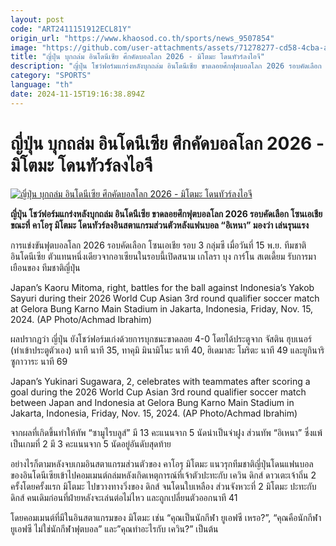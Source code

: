 ```yaml
---
layout: post
code: "ART2411151912ECL81Y"
origin_url: "https://www.khaosod.co.th/sports/news_9507854"
image: "https://github.com/user-attachments/assets/71278277-cd58-4cba-ae77-000383cb4648"
title: "ญี่ปุ่น บุกถล่ม อินโดนีเซีย ศึกคัดบอลโลก 2026 - มิโตมะ โดนทัวร์ลงไอจี"
description: "ญี่ปุ่น โชว์ฟอร์มแกร่งหลังบุกถล่ม อินโดนีเซีย ขาดลอยศึกฟุตบอลโลก 2026 รอบคัดเลือก โซนเอเชีย ขณะที่ คาโอรุ มิโตมะ โดนทัวร์ลงอินสตาแกรมส่วนตัวหลังแฟนบอล \"อิเหนา\" มองว่า เล่นรุนแรง"
category: "SPORTS"
language: "th"
date: 2024-11-15T19:16:38.894Z
---
```


# ญี่ปุ่น บุกถล่ม อินโดนีเซีย ศึกคัดบอลโลก 2026 - มิโตมะ โดนทัวร์ลงไอจี

[![ญี่ปุ่น บุกถล่ม อินโดนีเซีย ศึกคัดบอลโลก 2026 - มิโตมะ โดนทัวร์ลงไอจี](https://www.khaosod.co.th/wpapp/uploads/2024/11/japan-indonesia-65333.jpg "ญี่ปุ่น บุกถล่ม อินโดนีเซีย ศึกคัดบอลโลก 2026 - มิโตมะ โดนทัวร์ลงไอจี")](https://www.khaosod.co.th/wpapp/uploads/2024/11/japan-indonesia-65333.jpg)

**ญี่ปุ่น โชว์ฟอร์มแกร่งหลังบุกถล่ม อินโดนีเซีย ขาดลอยศึกฟุตบอลโลก 2026 รอบคัดเลือก โซนเอเชีย ขณะที่ คาโอรุ มิโตมะ โดนทัวร์ลงอินสตาแกรมส่วนตัวหลังแฟนบอล “อิเหนา” มองว่า เล่นรุนแรง**

การแข่งขันฟุตบอลโลก 2026 รอบคัดเลือก โซนเอเชีย รอบ 3 กลุ่มซี เมื่อวันที่ 15 พ.ย. ทีมชาติอินโดนีเซีย ตัวแทนหนึ่งเดียวจากอาเซียนในรอบนี้เปิดสนาม เกโลรา บุง การ์โน สเตเดี้ยม รับการมาเยือนของ ทีมชาติญี่ปุ่น

Japan’s Kaoru Mitoma, right, battles for the ball against Indonesia’s Yakob Sayuri during their 2026 World Cup Asian 3rd round qualifier soccer match at Gelora Bung Karno Main Stadium in Jakarta, Indonesia, Friday, Nov. 15, 2024. (AP Photo/Achmad Ibrahim)



ผลปรากฏว่า ญี่ปุ่น ยังโชว์ฟอร์มเก่งด้วยการบุกชนะขาดลอย 4-0 โดยได้ประตูจาก จัสติน ฮุบเนอร์ (ทำเข้าประตูตัวเอง) นาที นาที 35, ทาคุมิ มินามิโนะ นาที 40, ฮิเดมาสะ โมริตะ นาที 49 และยูกินาริ ซูกาวาระ นาที 69

Japan’s Yukinari Sugawara, 2, celebrates with teammates after scoring a goal during the 2026 World Cup Asian 3rd round qualifier soccer match between Japan and Indonesia at Gelora Bung Karno Main Stadium in Jakarta, Indonesia, Friday, Nov. 15, 2024. (AP Photo/Achmad Ibrahim)



จากผลที่เกิดขึ้นทำให้ทัพ “ซามูไรบลูส์” มี 13 คะแนนจาก 5 นัดนำเป็นจ่าฝูง ส่วนทัพ “อิเหนา” ซึ่งแพ้เป็นเกมที่ 2 มี 3 คะแนนจาก 5 นัดอยู่อันดับสุดท้าย

อย่างไรก็ตามหลังจบเกมอินสตาแกรมส่วนตัวของ คาโอรุ มิโตมะ แนวรุกทีมชาติญี่ปุ่นโดนแฟนบอลของอินโดนีเซียเข้าไปคอมเมนต์ถล่มหลังเกิดเหตุการณ์ที่เจ้าตัวปะทะกับ เควิน ดิกส์ ดาวเตะเจ้าถิ่น 2 ครั้งโดยครั้งแรก มิโตมะ ไปขวางทางวิ่งของ ดิกส์ จนโดนใบเหลือง ส่วนจังหวะที่ 2 มิโตมะ ปะทะกับ ดิกส์ คนเดิมก่อนที่ฝ่ายหลังจะเล่นต่อไม่ไหว และถูกเปลี่ยนตัวออกนาที 41

โดยคอมเมนต์ที่มีในอินสตาแกรมของ มิโตมะ เช่น “คุณเป็นนักกีฬา ยูเอฟซี เหรอ?”, “คุณคือนักกีฬา ยูเอฟซี ไม่ใช่นักกีฬาฟุตบอล” และ”คุณทำอะไรกับ เควิน?” เป็นต้น